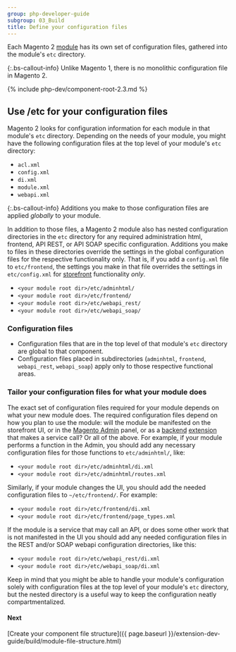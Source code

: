 ```yaml
---
group: php-developer-guide
subgroup: 03_Build
title: Define your configuration files
---
```


Each Magento 2 [module](https://glossary.magento.com/module) has its own set of configuration files, gathered into the module's `etc` directory.

 {:.bs-callout-info}
Unlike Magento 1, there is no monolithic configuration file in Magento 2.

{% include php-dev/component-root-2.3.md %}

## Use /etc for your configuration files

Magento 2 looks for configuration information for each module in that module's `etc` directory. Depending on the needs of your module, you might have the following configuration files at the top level of your module's `etc` directory:

*  `acl.xml`
*  `config.xml`
*  `di.xml`
*  `module.xml`
*  `webapi.xml`

 {:.bs-callout-info}
Additions you make to those configuration files are applied *globally* to your module.

In addition to those files, a Magento 2 module also has nested configuration directories in the `etc` directory for any required administration html, frontend, API REST, or API SOAP specific configuration. Additions you make to files in these directories override the settings in the global configuration files for the respective functionality only. That is, if you add a `config.xml` file to `etc/frontend`, the settings you make in that file overrides the settings in `etc/config.xml` for [storefront](https://glossary.magento.com/storefront) functionality *only*.

*  `<your module root dir>/etc/adminhtml/`
*  `<your module root dir>/etc/frontend/`
*  `<your module root dir>/etc/webapi_rest/`
*  `<your module root dir>/etc/webapi_soap/`

### Configuration files

*  Configuration files that are in the top level of that module's `etc` directory are global to that component.
*  Configuration files placed in subdirectories (`adminhtml`, `frontend`, `webapi_rest`, `webapi_soap`) apply only to those respective functional areas.

### Tailor your configuration files for what your module does

The exact set of configuration files required for your module depends on what your new module does. The required configuration files depend on how you plan to use the module: will the module be manifested on the storefront UI, or in the [Magento Admin](https://glossary.magento.com/magento-admin) panel, or as a [backend](https://glossary.magento.com/backend) [extension](https://glossary.magento.com/extension) that makes a service call? Or all of the above. For example, if your module performs a function in the Admin, you should add any necessary configuration files for those functions to `etc/adminhtml/`, like:

*  `<your module root dir>/etc/adminhtml/di.xml`
*  `<your module root dir>/etc/adminhtml/routes.xml`

Similarly, if your module changes the UI, you should add the needed configuration files to `~/etc/frontend/`. For example:

*  `<your module root dir>/etc/frontend/di.xml`
*  `<your module root dir>/etc/frontend/page_types.xml`

If the module is a service that may call an API, or does some other work that is not manifested in the UI you should add any needed configuration files in the REST and/or SOAP webapi configuration directories, like this:

*  `<your module root dir>/etc/webapi_rest/di.xml`
*  `<your module root dir>/etc/webapi_soap/di.xml`

Keep in mind that you might be able to handle your module's configuration solely with configuration files at the top level of your module's `etc` directory, but the nested directory is a useful way to keep the configuration neatly compartmentalized.

#### Next

[Create your component file structure]({{ page.baseurl }}/extension-dev-guide/build/module-file-structure.html)
